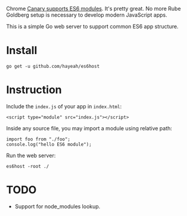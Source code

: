 Chrome [Canary supports ES6 modules](https://medium.com/dev-channel/es6-modules-in-chrome-canary-m60-ba588dfb8ab7). It's pretty great. No more Rube Goldberg setup is necessary to develop modern JavaScript apps.

This is a simple Go web server to support common ES6 app structure.

# Install

```
go get -u github.com/hayeah/es6host
```

# Instruction

Include the `index.js` of your app in `index.html`:

```
<script type="module" src="index.js"></script>
```

Inside any source file, you may import a module using relative path:

```
import foo from "./foo";
console.log("hello ES6 module");
```

Run the web server:

```
es6host -root ./
```

# TODO

* Support for node_modules lookup.